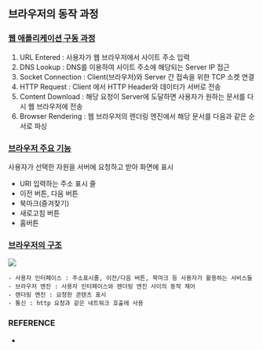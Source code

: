 ## 브라우저의 동작 과정



### <u>웹 애플리케이션 구동 과정</u>

1. URL Entered : 사용자가 웹 브라우저에서 사이트 주소 입력
2. DNS Lookup : DNS를 이용하여 사이트 주소에 해당되는 Server IP 접근
3. Socket Connection : Client(브라우저)와 Server 간 접속을 위한 TCP 소켓 연결
4. HTTP Request : Client 에서 HTTP Header와 데이터가 서버로 전송
5. Content Download : 해당 요청이 Server에 도달하면 사용자가 원하는 문서를 다시 웹 브라우저에 전송
6. Browser Rendering : 웹 브라우저의 렌더링 엔진에서 해당 문서를 다음과 같은 순서로 파싱



###  <u>브라우저 주요 기능</u>

사용자가 선택한 자원을 서버에 요청하고 받아 화면에 표시

- URI 입력하는 주소 표시 줄
- 이전 버튼, 다음 버튼
- 북마크(즐겨찾기)
- 새로고침 버튼
- 홈버튼



### <u>브라우저의 구조</u>

![](C:\Users\jyb63\Desktop\취업스터디\1st\BJY\resource\browser.jpg)

~~~
- 사용자 인터페이스 : 주소표시줄, 이전/다음 버튼, 북마크 등 사용자가 활용하는 서비스들
- 브라우저 엔진 : 사용자 인터페이스와 렌더링 엔진 사이의 동작 제어
- 렌더링 엔진 : 요청한 콘텐츠 표시
- 통신 : http 요청과 같은 네트워크 호출에 사용

~~~



### REFERENCE

* 

